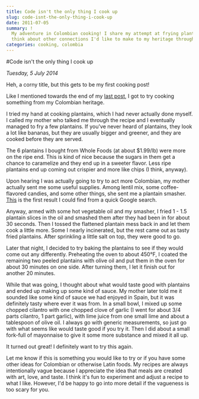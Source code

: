 ```yaml
---
title: Code isn't the only thing I cook up
slug: code-isnt-the-only-thing-i-cook-up
date: 2011-07-05
summary: !
  My adventure in Colombian cooking! I share my attempt at frying plantains and
  think about other connections I'd like to make to my heritage through cooking.
categories: cooking, colombia
---
```


#Code isn't the only thing I cook up

*Tuesday, 5 July 2014*

Heh, a corny title, but this gets to be my first cooking post!

Like I mentioned towards the end of my
[last post](/blog/side-projects-a-blessing-and-a-distraction), I got to try
cooking something from my Colombian heritage.

I tried my hand at cooking plantains, which I had never actually done myself. I
called my mother who talked me through the recipe and I eventually managed to
fry a few plantains. If you've never heard of plantains, they look a lot like
bananas, but they are usually bigger and greener, and they are cooked before
they are served.

The 6 plantains I bought from Whole Foods (at about $1.99/lb) were more on the
ripe end. This is kind of nice because the sugars in them get a chance to
caramelize and they end up in a sweeter flavor. Less ripe plantains end up
coming out crispier and more like chips (I think, anyway).

Upon hearing I was actually going to try to act more Colombian, my mother
actually sent me some useful supplies. Among lentil mix, some coffee-flavored
candies, and some other things, she sent me a plantain smasher.
[This](http://www.homevillage.us/grplsmtoplst.html) is the first result I could
find from a quick Google search.

Anyway, armed with some hot vegetable oil and my smasher, I fried 1 - 1.5
plantain slices in the oil and smashed them after they had been in for about 30
seconds. Then I tossed the flattened plantain mess back in and let them cook a
little more. Some I nearly incinerated, but the rest came out as tasty fried
plantains. After sprinkling a little salt on top, they were good to go.

Later that night, I decided to try baking the plantains to see if they would
come out any differently. Preheating the oven to about 450°F, I coated the
remaining two peeled plantains with olive oil and put them in the oven for about
30 minutes on one side. After turning them, I let it finish out for another 20
minutes.

While that was going, I thought about what would taste good with plantains and
ended up making up some kind of sauce. My mother later told me it sounded like
some kind of sauce we had enjoyed in Spain, but it was definitely tasty where
ever it was from. In a small bowl, I mixed up some chopped cilantro with one
chopped clove of garlic (I went for about 3/4 parts cilantro, 1 part garlic),
with lime juice from one small lime and about a tablespoon of olive oil. I
always go with generic measurements, so just go with what seems like would taste
good if you try it. Then I did about a small fork-full of mayonnaise to give it
some more substance and mixed it all up.

It turned out great! I definitely want to try this again.

Let me know if this is something you would like to try or if you have some other
ideas for Colombian or otherwise Latin foods. My recipes are always
intentionally vague because I appreciate the idea that meals are created with
art, love, and taste. I think it's fun to experiment and adjust a recipe to what
I like. However, I'd be happy to go into more detail if the vagueness is too
scary for you.
